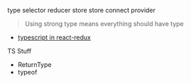type 
selector
reducer
store
store connect
provider

> Using strong type means everything should have type

* [typescript in react-redux](https://react-redux.js.org/7.1/using-react-redux/static-typing#typescript)

TS Stuff

* ReturnType
* typeof
